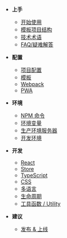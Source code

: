 -   **上手**

    -   [开始使用](/?id=开始使用)
    -   [模板项目结构](/boilerplate)
    -   [技术术语](/glossary)
    -   [FAQ/疑难解答](/faq)

-   **配置**

    -   [项目配置](/config)
    -   [模板](/template)
    -   [Webpack](/webpack)
    -   [PWA](/pwa)

-   **环境**

    -   [NPM 命令](/task)
    -   [环境变量](/env)
    -   [生产环境服务器](/server)
    -   [开发环境](/dev)

-   **开发**

    -   [React](/react)
    -   [Store](/store)
    -   [TypeScript](/typescript)
    -   [CSS](/css)
    -   [多语言](/i18n)
    -   [生命周期](/life-cycle)
    -   [工具函数 / Utility](/utilities)

-   **建议**
    -   [发布 & 上线](/deploy)
